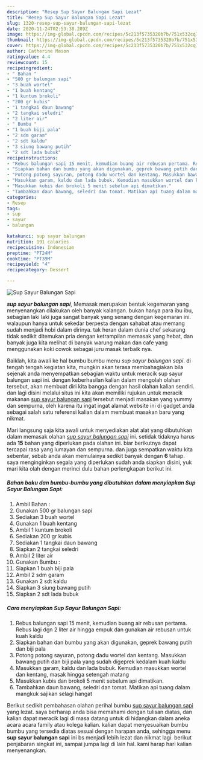```yaml
---
description: "Resep Sup Sayur Balungan Sapi Lezat"
title: "Resep Sup Sayur Balungan Sapi Lezat"
slug: 1320-resep-sup-sayur-balungan-sapi-lezat
date: 2020-11-24T02:53:38.289Z
image: https://img-global.cpcdn.com/recipes/5c213f5735320b7b/751x532cq70/sup-sayur-balungan-sapi-foto-resep-utama.jpg
thumbnail: https://img-global.cpcdn.com/recipes/5c213f5735320b7b/751x532cq70/sup-sayur-balungan-sapi-foto-resep-utama.jpg
cover: https://img-global.cpcdn.com/recipes/5c213f5735320b7b/751x532cq70/sup-sayur-balungan-sapi-foto-resep-utama.jpg
author: Catherine Mason
ratingvalue: 4.4
reviewcount: 15
recipeingredient:
- " Bahan "
- "500 gr balungan sapi"
- "3 buah wortel"
- "1 buah kentang"
- "1 kuntum brokoli"
- "200 gr kubis"
- "1 tangkai daun bawang"
- "2 tangkai seledri"
- "2 liter air"
- " Bumbu "
- "1 buah biji pala"
- "2 sdm garam"
- "2 sdt kaldu"
- "3 siung bawang putih"
- "2 sdt lada bubuk"
recipeinstructions:
- "Rebus balungan sapi 15 menit, kemudian buang air rebusan pertama. Rebus lagi dgn 2 liter air hingga empuk dan gunakan air rebusan untuk kuah kaldu"
- "Siapkan bahan dan bumbu yang akan digunakan, geprek bawang putih dan biji pala"
- "Potong potong sayuran, potong dadu wortel dan kentang. Masukkan bawang putih dan biji pala yang sudah digeprek kedalam kuah kaldu"
- "Masukkan garam, kaldu dan lada bubuk. Kemudian masukkan wortel dan kentang, masak hingga setengah matang"
- "Masukkan kubis dan brokoli 5 menit sebelum api dimatikan."
- "Tambahkan daun bawang, seledri dan tomat. Matikan api tuang dalam mangkuk sajikan selagi hangat"
categories:
- Resep
tags:
- sup
- sayur
- balungan

katakunci: sup sayur balungan 
nutrition: 191 calories
recipecuisine: Indonesian
preptime: "PT24M"
cooktime: "PT39M"
recipeyield: "4"
recipecategory: Dessert

---
```



![Sup Sayur Balungan Sapi](https://img-global.cpcdn.com/recipes/5c213f5735320b7b/751x532cq70/sup-sayur-balungan-sapi-foto-resep-utama.jpg)

<b><i>sup sayur balungan sapi</i></b>, Memasak merupakan bentuk kegemaran yang menyenangkan dilakukan oleh banyak kalangan. bukan hanya para ibu ibu, sebagian laki laki juga sangat banyak yang senang dengan kegemaran ini. walaupun hanya untuk sekedar berpesta dengan sahabat atau memang sudah menjadi hobi dalam dirinya. tak heran dalam dunia chef sekarang tidak sedikit ditemukan pria dengan ketrampilan memasak yang hebat, dan banyak juga kita melihat di banyak warung makan dan cafe yang menggunakan koki cowok sebagai juru masak terbaik nya.

Baiklah, kita awali ke hal bumbu bumbu menu <i>sup sayur balungan sapi</i>. di tengah tengah kegiatan kita, mungkin akan terasa membahagiakan bila sejenak anda menyempatkan sebagian waktu untuk meracik sup sayur balungan sapi ini. dengan keberhasilan kalian dalam mengolah olahan tersebut, akan membuat diri kita bangga dengan hasil olahan kalian sendiri. dan lagi disini melalui situs ini kita akan memiliki rujukan untuk meracik makanan <u>sup sayur balungan sapi</u> tersebut menjadi masakan yang yummy dan sempurna, oleh karena itu ingat ingat alamat website ini di gadget anda sebagai salah satu referensi kalian dalam membuat masakan baru yang nikmat.




Mari langsung saja kita awali untuk menyediakan alat alat yang dibutuhkan dalam memasak olahan <u><i>sup sayur balungan sapi</i></u> ini. setidak tidaknya harus ada <b>15</b> bahan yang diperlukan pada olahan ini. biar berikutnya dapat tercapai rasa yang lumayan dan sempurna. dan juga sempatkan waktu kita sebentar, sebab anda akan memulainya sedikit banyak dengan <b>6</b> tahap. saya menginginkan segala yang diperlukan sudah anda siapkan disini, yuk mari kita olah dengan merinci dulu bahan perlengkapan berikut ini.

<!--inarticleads1-->

##### Bahan baku dan bumbu-bumbu yang dibutuhkan dalam menyiapkan Sup Sayur Balungan Sapi:

1. Ambil  Bahan :
1. Gunakan 500 gr balungan sapi
1. Sediakan 3 buah wortel
1. Gunakan 1 buah kentang
1. Ambil 1 kuntum brokoli
1. Sediakan 200 gr kubis
1. Sediakan 1 tangkai daun bawang
1. Siapkan 2 tangkai seledri
1. Ambil 2 liter air
1. Gunakan  Bumbu :
1. Siapkan 1 buah biji pala
1. Ambil 2 sdm garam
1. Gunakan 2 sdt kaldu
1. Siapkan 3 siung bawang putih
1. Siapkan 2 sdt lada bubuk




<!--inarticleads2-->

##### Cara menyiapkan Sup Sayur Balungan Sapi:

1. Rebus balungan sapi 15 menit, kemudian buang air rebusan pertama. Rebus lagi dgn 2 liter air hingga empuk dan gunakan air rebusan untuk kuah kaldu
1. Siapkan bahan dan bumbu yang akan digunakan, geprek bawang putih dan biji pala
1. Potong potong sayuran, potong dadu wortel dan kentang. Masukkan bawang putih dan biji pala yang sudah digeprek kedalam kuah kaldu
1. Masukkan garam, kaldu dan lada bubuk. Kemudian masukkan wortel dan kentang, masak hingga setengah matang
1. Masukkan kubis dan brokoli 5 menit sebelum api dimatikan.
1. Tambahkan daun bawang, seledri dan tomat. Matikan api tuang dalam mangkuk sajikan selagi hangat




Berikut sedikit pembahasan olahan perihal bumbu <u>sup sayur balungan sapi</u> yang lezat. saya berharap anda bisa memahami dengan tulisan diatas, dan kalian dapat meracik lagi di masa datang untuk di hidangkan dalam aneka acara acara family atau kolega kalian. kalian dapat menyesuaikan bumbu bumbu yang tersedia diatas sesuai dengan harapan anda, sehingga menu <b>sup sayur balungan sapi</b> ini bs menjadi lebih lezat dan nikmat lagi. berikut penjabaran singkat ini, sampai jumpa lagi di lain hal. kami harap hari kalian menyenangkan.
